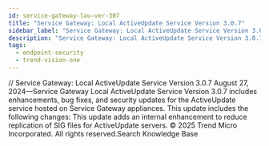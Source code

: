 ```yaml
---
id: service-gateway-lau-ver-307
title: "Service Gateway: Local ActiveUpdate Service Version 3.0.7"
sidebar_label: "Service Gateway: Local ActiveUpdate Service Version 3.0.7"
description: "Service Gateway: Local ActiveUpdate Service Version 3.0.7"
tags:
  - endpoint-security
  - trend-vision-one
---
```


/*<![CDATA[*/ $('#title').html($('meta[name=map-description]').attr('content')); /*]]>*/ Service Gateway: Local ActiveUpdate Service Version 3.0.7 August 27, 2024—Service Gateway Local ActiveUpdate Service Version 3.0.7 includes enhancements, bug fixes, and security updates for the ActiveUpdate service hosted on Service Gateway appliances. This update includes the following changes: This update adds an internal enhancement to reduce replication of SIG files for ActiveUpdate servers. © 2025 Trend Micro Incorporated. All rights reserved.Search Knowledge Base